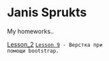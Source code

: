 # Janis Sprukts
My homeworks..

[Lesson_2](janissweb.github.io/lesson_2/img/ "Работа с графикой для разработчика")
<code>[Lesson 9](https://janissweb.github.io/lesson_9/ "") - Верстка при помощи bootstrap.
</code>
